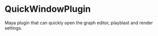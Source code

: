 # QuickWindowPlugin
Maya plugin that can quickly open the graph editor, playblast and render settings.
